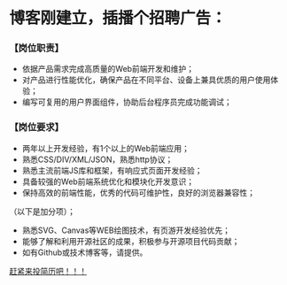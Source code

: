 <!--## 这就是传说中的Jekyll，主题是[HPSTR](http://github.com/mmistakes)-->


# 博客刚建立，插播个招聘广告：

### 【岗位职责】

* 依据产品需求完成高质量的Web前端开发和维护；
* 对产品进行性能优化，确保产品在不同平台、设备上兼具优质的用户使用体验；
* 编写可复用的用户界面组件，协助后台程序员完成功能调试；

### 【岗位要求】

* 两年以上开发经验，有1个以上的Web前端应用； 
* 熟悉CSS/DIV/XML/JSON，熟悉http协议； 
* 熟悉主流前端JS库和框架，有响应式页面开发经验； 
* 具备较强的Web前端系统优化和模块化开发意识；
* 保持高效的前端性能，优秀的代码可维护性，良好的浏览器兼容性；


（以下是加分项）；
* 熟悉SVG、Canvas等WEB绘图技术，有页游开发经验优先；
* 能够了解和利用开源社区的成果，积极参与开源项目代码贡献；
* 如有Github或技术博客等，请提供。



<div markdown="0"><a href="http://www.lagou.com/jobs/129335.html" target="_blank" class="btn btn-info">赶紧来投简历吧！！！</a></div>
<!--div markdown="0"><a href="{{ site.url }}/theme-setup" class="btn btn-info">赶紧来投简历吧！！！</a></div-->
